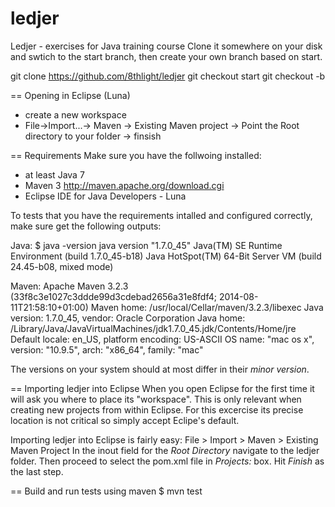 ledjer
======

Ledjer - exercises for Java training course
Clone it somewhere on your disk and swtich to the start branch,
then create your own branch based on start.

git clone https://github.com/8thlight/ledjer
git checkout start
git checkout -b <your name>

== Opening in Eclipse (Luna)
* create a new workspace
* File->Import...-> Maven -> Existing Maven project -> Point the Root directory to your folder -> finsish

== Requirements
Make sure you have the follwoing installed:
  * at least Java 7
  * Maven 3 http://maven.apache.org/download.cgi
  * Eclipse IDE for Java Developers - Luna

To tests that you have the requirements intalled and configured correctly, make sure get the following outputs:

Java:
$ java -version
java version "1.7.0_45"
Java(TM) SE Runtime Environment (build 1.7.0_45-b18)
Java HotSpot(TM) 64-Bit Server VM (build 24.45-b08, mixed mode)

Maven:
Apache Maven 3.2.3 (33f8c3e1027c3ddde99d3cdebad2656a31e8fdf4; 2014-08-11T21:58:10+01:00)
Maven home: /usr/local/Cellar/maven/3.2.3/libexec
Java version: 1.7.0_45, vendor: Oracle Corporation
Java home: /Library/Java/JavaVirtualMachines/jdk1.7.0_45.jdk/Contents/Home/jre
Default locale: en_US, platform encoding: US-ASCII
OS name: "mac os x", version: "10.9.5", arch: "x86_64", family: "mac"

The versions on your system should at most differ in their _minor version_.


== Importing ledjer into Eclipse
When you open Eclipse for the first time it will ask you where to place its "workspace".
This is only relevant when creating new projects from within Eclipse.
For this excercise its precise location is not critical so simply accept Eclipe's default.

Importing ledjer into Eclipse is fairly easy:
File > Import > Maven > Existing Maven Project
In the inout field for the _Root Directory_ navigate to the ledjer folder.
Then proceed to select the pom.xml file in _Projects:_ box.
Hit _Finish_ as the last step.

== Build and run tests using maven
$ mvn test
